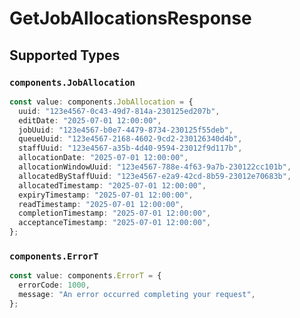 # GetJobAllocationsResponse


## Supported Types

### `components.JobAllocation`

```typescript
const value: components.JobAllocation = {
  uuid: "123e4567-0c43-49d7-814a-230125ed207b",
  editDate: "2025-07-01 12:00:00",
  jobUuid: "123e4567-b0e7-4479-8734-230125f55deb",
  queueUuid: "123e4567-2168-4602-9cd2-230126340d4b",
  staffUuid: "123e4567-a35b-4d40-9594-23012f9d117b",
  allocationDate: "2025-07-01 12:00:00",
  allocationWindowUuid: "123e4567-788e-4f63-9a7b-230122cc101b",
  allocatedByStaffUuid: "123e4567-e2a9-42cd-8b59-23012e70683b",
  allocatedTimestamp: "2025-07-01 12:00:00",
  expiryTimestamp: "2025-07-01 12:00:00",
  readTimestamp: "2025-07-01 12:00:00",
  completionTimestamp: "2025-07-01 12:00:00",
  acceptanceTimestamp: "2025-07-01 12:00:00",
};
```

### `components.ErrorT`

```typescript
const value: components.ErrorT = {
  errorCode: 1000,
  message: "An error occurred completing your request",
};
```

